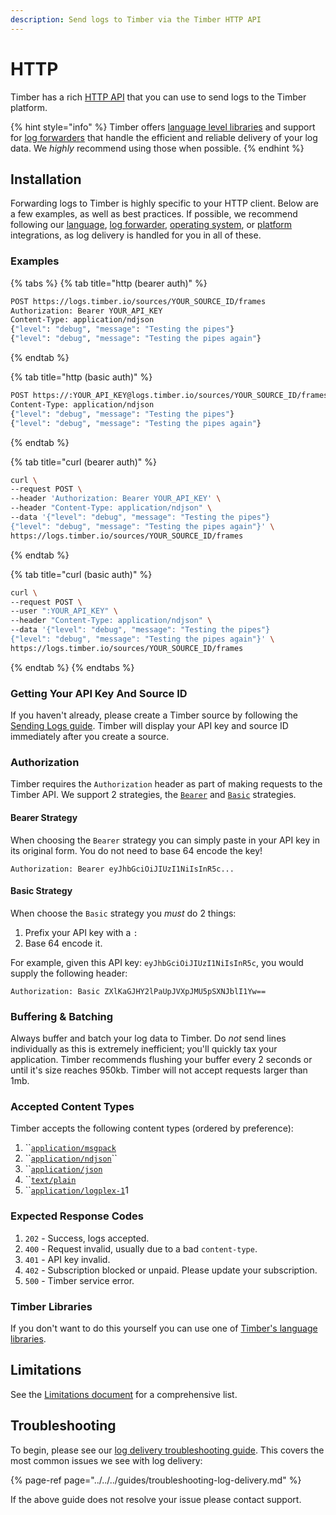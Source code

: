 ```yaml
---
description: Send logs to Timber via the Timber HTTP API
---
```


# HTTP

Timber has a rich [HTTP API](http://docs.api.timber.io/) that you can use to send logs to the Timber platform.

{% hint style="info" %}
Timber offers [language level libraries](../../languages/) and support for [log forwarders](../../log-forwarders/) that handle the efficient and reliable delivery of your log data. We _highly_ recommend using those when possible.
{% endhint %}

## Installation

Forwarding logs to Timber is highly specific to your HTTP client. Below are a few examples, as well as best practices. If possible, we recommend following our [language](../../languages/), [log forwarder](../../log-forwarders/), [operating system](../../operating-systems/), or [platform](../../platforms/) integrations, as log delivery is handled for you in all of these.

### Examples

{% tabs %}
{% tab title="http \(bearer auth\)" %}
```bash
POST https://logs.timber.io/sources/YOUR_SOURCE_ID/frames
Authorization: Bearer YOUR_API_KEY
Content-Type: application/ndjson
{"level": "debug", "message": "Testing the pipes"}
{"level": "debug", "message": "Testing the pipes again"}
```
{% endtab %}

{% tab title="http \(basic auth\)" %}
```bash
POST https://:YOUR_API_KEY@logs.timber.io/sources/YOUR_SOURCE_ID/frames
Content-Type: application/ndjson
{"level": "debug", "message": "Testing the pipes"}
{"level": "debug", "message": "Testing the pipes again"}
```
{% endtab %}

{% tab title="curl \(bearer auth\)" %}
```bash
curl \
--request POST \
--header 'Authorization: Bearer YOUR_API_KEY' \
--header "Content-Type: application/ndjson" \
--data '{"level": "debug", "message": "Testing the pipes"}
{"level": "debug", "message": "Testing the pipes again"}' \
https://logs.timber.io/sources/YOUR_SOURCE_ID/frames
```
{% endtab %}

{% tab title="curl \(basic auth\)" %}
```bash
curl \
--request POST \
--user ":YOUR_API_KEY" \
--header "Content-Type: application/ndjson" \
--data '{"level": "debug", "message": "Testing the pipes"}
{"level": "debug", "message": "Testing the pipes again"}' \
https://logs.timber.io/sources/YOUR_SOURCE_ID/frames
```
{% endtab %}
{% endtabs %}

### Getting Your API Key And Source ID

If you haven't already, please create a Timber source by following the [Sending Logs guide](../../../guides/sending-logs-to-timber.md). Timber will display your API key and source ID immediately after you create a source.

### Authorization

Timber requires the `Authorization` header as part of making requests to the Timber API. We support 2 strategies, the [`Bearer`](https://tools.ietf.org/html/rfc6750) and [`Basic`](https://tools.ietf.org/html/rfc7617) strategies.

#### Bearer Strategy

When choosing the `Bearer` strategy you can simply paste in your API key in its original form. You do not need to base 64 encode the key!

```text
Authorization: Bearer eyJhbGciOiJIUzI1NiIsInR5c...
```

#### Basic Strategy

When choose the `Basic` strategy you _must_ do 2 things:

1. Prefix your API key with a `:`
2. Base 64 encode it.

For example, given this API key: `eyJhbGciOiJIUzI1NiIsInR5c`, you would supply the following header:

```text
Authorization: Basic ZXlKaGJHY2lPaUpJVXpJMU5pSXNJblI1Yw==
```

### Buffering & Batching

Always buffer and batch your log data to Timber. Do _not_ send lines individually as this is extremely inefficient; you'll quickly tax your application. Timber recommends flushing your buffer every 2 seconds or until it's size reaches 950kb. Timber will not accept requests larger than 1mb.

### Accepted Content Types

Timber accepts the following content types \(ordered by preference\):

1. \`\`[`application/msgpack`](https://msgpack.org/index.html) 
2. \`\`[`application/ndjson`](http://ndjson.org/)\`\`
3. \`\`[`application/json`](https://www.json.org/) 
4. \`\`[`text/plain`](https://www.w3.org/Protocols/rfc1341/7_1_Text.html) 
5. \`\`[`application/logplex-1`](https://github.com/heroku/logplex/blob/master/doc/README.http_drains.md#logplex-http-drains)1

### Expected Response Codes

1. `202` - Success, logs accepted.
2. `400` - Request invalid, usually due to a bad `content-type`.
3. `401` - API key invalid.
4. `402` - Subscription blocked or unpaid. Please update your subscription.
5. `500` - Timber service error.

### Timber Libraries

If you don't want to do this yourself you can use one of [Timber's language libraries](../../languages/).

## Limitations

See the [Limitations document](../../../under-the-hood/limitations.md) for a comprehensive list.

## Troubleshooting

To begin, please see our [log delivery troubleshooting guide](../../../guides/troubleshooting-log-delivery.md). This covers the most common issues we see with log delivery:

{% page-ref page="../../../guides/troubleshooting-log-delivery.md" %}

If the above guide does not resolve your issue please contact support.


